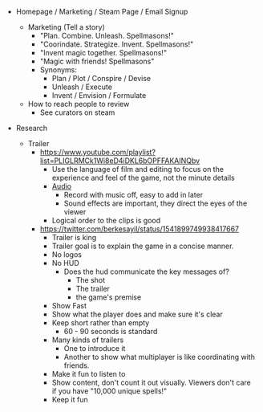 - Homepage / Marketing / Steam Page / Email Signup
    - Marketing (Tell a story)
        - "Plan. Combine. Unleash. Spellmasons!"
        - "Coorindate. Strategize. Invent. Spellmasons!"
        - "Invent magic together.  Spellmasons!"
        - "Magic with friends! Spellmasons"
        - Synonyms:
            - Plan / Plot / Conspire / Devise
            - Unleash / Execute
            - Invent / Envision / Formulate
    - How to reach people to review
        - See curators on steam

- Research
    - Trailer
        - https://www.youtube.com/playlist?list=PLIGLRMCk1Wi8eD4iDKL6bOPFFAKAINQbv
            - Use the language of film and editing to focus on the experience and feel of the game, not the minute details
            - [Audio](https://www.youtube.com/watch?v=brNYbUlPrBk&list=PLIGLRMCk1Wi8eD4iDKL6bOPFFAKAINQbv&index=4)
                - Record with music off, easy to add in later
                - Sound effects are important, they direct the eyes of the viewer
            - Logical order to the clips is good
        - https://twitter.com/berkesayil/status/1541899749938417667
            - Trailer is king
            - Trailer goal is to explain the game in a concise manner.
            - No logos
            - No HUD
                - Does the hud communicate the key messages of?
                    - The shot
                    - The trailer
                    - the game's premise
            - Show Fast
            - Show what the player does and make sure it's clear
            - Keep short rather than empty
                - 60 - 90 seconds is standard
            - Many kinds of trailers
                - One to introduce it
                - Another to show what multiplayer is like coordinating with friends.
            - Make it fun to listen to
            - Show content, don't count it out visually. Viewers don't care if you have "10,000 unique spells!"
            - Keep it fun